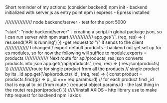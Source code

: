 Short reminder of my actions:
(consider backend)
npm init - backend initialized with server.js as entry point
npm i express - Epress installed

/////////////////
node backend/server - test for the port 5000

"start": "node backend/server" - creating a script in global package.json, so I can run server with npm start
///////////////
app.get('/', (req, res) => {
res.send('API is running')
})
-get request to "/" it sends to the client
///////////////
I changed / export default products - backend not yet set up for es modules, so for now the following will suffice to module.exports = products
/////////////// Next route for api/products, res.json converts products into json
app.get('/api/products', (req, res) => {
res.json(products)
})
//////////////route for single product from all the products
// single product by its \_id
app.get('/api/products/:id', (req, res) => {
const product = products.find((p) => p.\_id === req.params.id)
// for each product find \_id that is equal to :id (from route ) (request object.params.id - the last thing in the route)
res.json(product)
})
//////install AXIOS - http library use to make http request for backend
npm i axios

